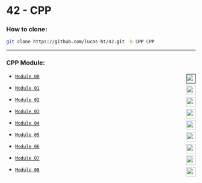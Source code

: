 # 42 - CPP

### How to clone:
``` bash
git clone https://github.com/lucas-ht/42.git -b CPP CPP
```

---
### CPP Module:

* [`Module 00`](../../tree/CPP/Module-00) <a href=""><img height="25" align="right" src="https://img.shields.io/badge/100%25-success"/><a/>

* [`Module 01`](../../tree/CPP/Module-01) <a href="#"><img height="25" align="right" src="https://img.shields.io/badge/100%25-success"/><a/>

* [`Module 02`](../../tree/CPP/Module-02) <a href="#"><img height="25" align="right" src="https://img.shields.io/badge/80%25-success"/><a/>

* [`Module 03`](../../tree/CPP/Module-03) <a href="#"><img height="25" align="right" src="https://img.shields.io/badge/100%25-success"/><a/>

* [`Module 04`](../../tree/CPP/Module-04) <a href="#"><img height="25" align="right" src="https://img.shields.io/badge/80%25-success"/><a/>

* [`Module 05`](../../tree/CPP/Module-05) <a href="#"><img height="25" align="right" src="https://img.shields.io/badge/100%25-success"/><a/>

* [`Module 06`](../../tree/CPP/Module-06) <a href="#"><img height="25" align="right" src="https://img.shields.io/badge/100%25-success"/><a/>

* [`Module 07`](../../tree/CPP/Module-07) <a href="#"><img height="25" align="right" src="https://img.shields.io/badge/100%25-success"/><a/>

* [`Module 08`](../../tree/CPP/Module-08) <a href="#"><img height="25" align="right" src="https://img.shields.io/badge/100%25-success"/><a/>
